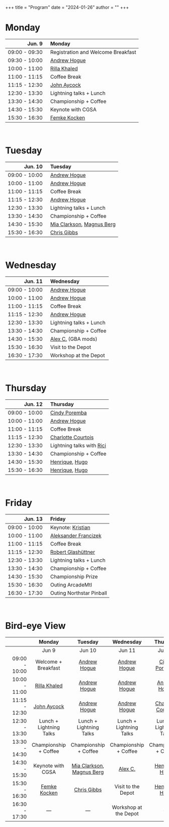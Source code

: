 +++
title = "Program"
date = "2024-01-26"
author = ""
+++

# Monday

| Jun. 9 | &nbsp; Monday |
|---:|:---|
| 09:00 - 09:30 | &nbsp; Registration and Welcome Breakfast |
| 09:30 - 10:00 | &nbsp; [Andrew Hogue](/organisers/) |
| 10:00 - 11:00 | &nbsp; [Rilla Khaled](/organisers/) |
| 11:00 - 11:15 | &nbsp; Coffee Break |
| 11:15 - 12:30 | &nbsp; [John Aycock](/organisers/) |
| 12:30 - 13:30 | &nbsp; Lightning talks + Lunch |
| 13:30 - 14:30 | &nbsp; Championship + Coffee |
| 14:30 - 15:30 | &nbsp; Keynote with CGSA |
| 15:30 - 16:30 | &nbsp; [Femke Kocken](/organisers/) |

<br/>

# Tuesday

| Jun. 10 | &nbsp; Tuesday |
|---:|:---|
| 09:00 - 10:00 | &nbsp; [Andrew Hogue](/organisers/) |
| 10:00 - 11:00 | &nbsp; [Andrew Hogue](/organisers/) |
| 11:00 - 11:15 | &nbsp; Coffee Break |
| 11:15 - 12:30 | &nbsp; [Andrew Hogue](/organisers/) |
| 12:30 - 13:30 | &nbsp; Lightning talks + Lunch |
| 13:30 - 14:30 | &nbsp; Championship + Coffee |
| 14:30 - 15:30 | &nbsp; [Mia Clarkson](/organisers/), [Magnus Berg](/organisers/) |
| 15:30 - 16:30 | &nbsp; [Chris Gibbs](/organisers/) |

<br/>

# Wednesday

| Jun. 11 | &nbsp; Wednesday |
|---:|:---|
| 09:00 - 10:00 | &nbsp; [Andrew Hogue](/organisers/) |
| 10:00 - 11:00 | &nbsp; [Andrew Hogue](/organisers/) |
| 11:00 - 11:15 | &nbsp; Coffee Break |
| 11:15 - 12:30 | &nbsp; [Andrew Hogue](/organisers/) |
| 12:30 - 13:30 | &nbsp; Lightning talks + Lunch |
| 13:30 - 14:30 | &nbsp; Championship + Coffee |
| 14:30 - 15:30 | &nbsp; [Alex C.](/organisers/) (GBA mods) |
| 15:30 - 16:30 | &nbsp; Visit to the Depot |
| 16:30 - 17:30 | &nbsp; Workshop at the Depot |

<br/>

# Thursday

| Jun. 12 | &nbsp; Thursday |
|---:|:---|
| 09:00 - 10:00 | &nbsp; [Cindy Poremba](/organisers/) |
| 10:00 - 11:00 | &nbsp; [Andrew Hogue](/organisers/) |
| 11:00 - 11:15 | &nbsp; Coffee Break |
| 11:15 - 12:30 | &nbsp; [Charlotte Courtois](/organisers/) |
| 12:30 - 13:30 | &nbsp; Lightning talks with [Rici](/organisers/) |
| 13:30 - 14:30 | &nbsp; Championship + Coffee |
| 14:30 - 15:30 | &nbsp; [Henrique](/organisers/), [Hugo](/organisers/) |
| 15:30 - 16:30 | &nbsp; [Henrique](/organisers/), [Hugo](/organisers/) |

<br/>

# Friday

| Jun. 13 | &nbsp; Friday |
|---:|:---|
| 09:00 - 10:00 | &nbsp; Keynote: [Kristian](/organisers/) |
| 10:00 - 11:00 | &nbsp; [Aleksander Francizek](/organisers/) |
| 11:00 - 11:15 | &nbsp; Coffee Break |
| 11:15 - 12:30 | &nbsp; [Robert Glashüttner](/organisers/) |
| 12:30 - 13:30 | &nbsp; Lightning talks + Lunch |
| 13:30 - 14:30 | &nbsp; Championship + Coffee |
| 14:30 - 15:30 | &nbsp; Championship Prize |
| 15:30 - 16:30 | &nbsp; Outing ArcadeMtl |
| 16:30 - 17:30 | &nbsp; Outing Northstar Pinball |

<br/>

# Bird-eye View

| &nbsp;&nbsp;&nbsp;&nbsp;&nbsp;&nbsp;&nbsp;&nbsp;&nbsp;&nbsp;&nbsp;&nbsp;&nbsp;&nbsp; | Monday | Tuesday | Wednesday | Thursday | Friday |
|---:|:---:|:---:|:---:|:---:|:---:|
|  | Jun 9 | Jun 10 | Jun 11 | Jun 12 | Jun 13 |
| 09:00 - 10:00 | Welcome + Breakfast | [Andrew Hogue](/organisers/) | [Andrew Hogue](/organisers/) | [Cindy Poremba](/organisers/) | Keynote: [Kristian](/organisers/) |
| 10:00 - 11:00 | [Rilla Khaled](/organisers/) | [Andrew Hogue](/organisers/) | [Andrew Hogue](/organisers/) | [Andrew Hogue](/organisers/) | [Aleksander Francizek](/organisers/) |
| 11:15 - 12:30 | [John Aycock](/organisers/) | [Andrew Hogue](/organisers/) | [Andrew Hogue](/organisers/) | [Charlotte Courtois](/organisers/) | [Robert Glashüttner](/organisers/) |
| 12:30 - 13:30 | Lunch + Lightning Talks | Lunch + Lightning Talks | Lunch + Lightning Talks | Lunch + Lightning Talks | Lunch + Lightning Talks |
| 13:30 - 14:30 | Championship + Coffee | Championship + Coffee | Championship + Coffee | Championship + Coffee | Championship + Coffee |
| 14:30 - 15:30 | Keynote with CGSA | [Mia Clarkson](/organisers/), [Magnus Berg](/organisers/) | [Alex C.](/organisers/) | [Henrique](/organisers/), [Hugo](/organisers/) | Championship Prize |
| 15:30 - 16:30 | [Femke Kocken](/organisers/) | [Chris Gibbs](/organisers/) | Visit to the Depot | [Henrique](/organisers/), [Hugo](/organisers/) | Arcade MTL |
| 16:30 - 17:30 | — | — | Workshop at the Depot | — | Northstar Pinball |
